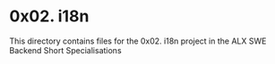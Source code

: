 # 0x02. i18n

This directory contains files for the 0x02. i18n project in the ALX SWE Backend Short Specialisations
